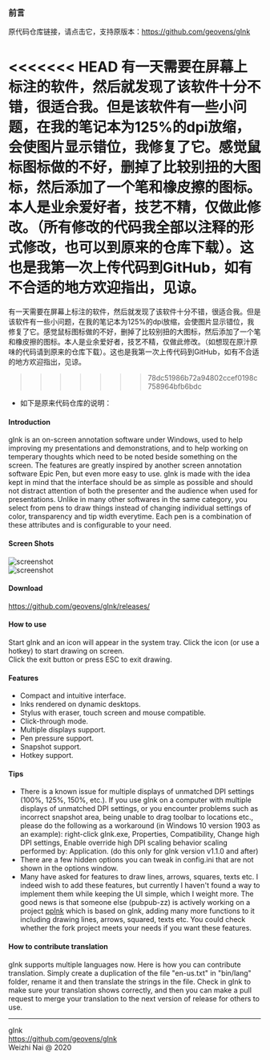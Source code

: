 ### 前言
原代码仓库链接，请点击它，支持原版本：https://github.com/geovens/gInk

<<<<<<< HEAD
有一天需要在屏幕上标注的软件，然后就发现了该软件十分不错，很适合我。但是该软件有一些小问题，在我的笔记本为125%的dpi放缩，会使图片显示错位，我修复了它。感觉鼠标图标做的不好，删掉了比较别扭的大图标，然后添加了一个笔和橡皮擦的图标。本人是业余爱好者，技艺不精，仅做此修改。（所有修改的代码我全部以注释的形式修改，也可以到原来的仓库下载）。这也是我第一次上传代码到GitHub，如有不合适的地方欢迎指出，见谅。
=======
有一天需要在屏幕上标注的软件，然后就发现了该软件十分不错，很适合我。但是该软件有一些小问题，在我的笔记本为125%的dpi放缩，会使图片显示错位，我修复了它。感觉鼠标图标做的不好，删掉了比较别扭的大图标，然后添加了一个笔和橡皮擦的图标。本人是业余爱好者，技艺不精，仅做此修改。（如想现在原汁原味的代码请到原来的仓库下载）。这也是我第一次上传代码到GitHub，如有不合适的地方欢迎指出，见谅。
>>>>>>> 78dc51986b72a94802ccef0198c758964bfb6bdc



* 如下是原来代码仓库的说明：


#### Introduction

gInk is an on-screen annotation software under Windows, used to help improving my presentations and demonstrations, and to help working on temperary thoughts which need to be noted beside something on the screen. The features are greatly inspired by another screen annotation software Epic Pen, but even more easy to use. gInk is made with the idea kept in mind that the interface should be as simple as possible and should not distract attention of both the presenter and the audience when used for presentations. Unlike in many other softwares in the same category, you select from pens to draw things instead of changing individual settings of color, transparency and tip width everytime. Each pen is a combination of these attributes and is configurable to your need.

#### Screen Shots

![screenshot](https://raw.githubusercontent.com/geovens/gInk/master/screenshot1.jpg)  
![screenshot](https://raw.githubusercontent.com/geovens/gInk/master/screenshot2.jpg)  

#### Download

https://github.com/geovens/gInk/releases/

#### How to use

Start gInk and an icon will appear in the system tray. Click the icon (or use a hotkey) to start drawing on screen.  
Click the exit button or press ESC to exit drawing.  

#### Features

- Compact and intuitive interface.  
- Inks rendered on dynamic desktops.  
- Stylus with eraser, touch screen and mouse compatible.  
- Click-through mode.  
- Multiple displays support.  
- Pen pressure support.  
- Snapshot support.  
- Hotkey support.    

#### Tips

- There is a known issue for multiple displays of unmatched DPI settings (100%, 125%, 150%, etc.). If you use gInk on a computer with multiple displays of unmatched DPI settings, or you encounter problems such as incorrect snapshot area, being unable to drag toolbar to locations etc., please do the following as a workaround (in Windows 10 version 1903 as an example): right-click gInk.exe, Properties, Compatibility, Change high DPI settings, Enable override high DPI scaling behavior scaling performed by: Application. (do this only for gInk version v1.1.0 and after)
- There are a few hidden options you can tweak in config.ini that are not shown in the options window.
- Many have asked for features to draw lines, arrows, squares, texts etc. I indeed wish to add these features, but currently I haven't found a way to implement them while keeping the UI simple, which I weight more. The good news is that someone else (pubpub-zz) is actively working on a project [ppInk](https://github.com/pubpub-zz/ppInk) which is based on gInk, adding many more functions to it including drawing lines, arrows, squared, texts etc. You could check whether the fork project meets your needs if you want these features.

#### How to contribute translation

gInk supports multiple languages now. Here is how you can contribute translation. Simply create a duplication of the file "en-us.txt" in "bin/lang" folder, rename it and then translate the strings in the file. Check in gInk to make sure your translation shows correctly, and then you can make a pull request to merge your translation to the next version of release for others to use.  


----
gInk  
https://github.com/geovens/gInk  
Weizhi Nai @ 2020  
